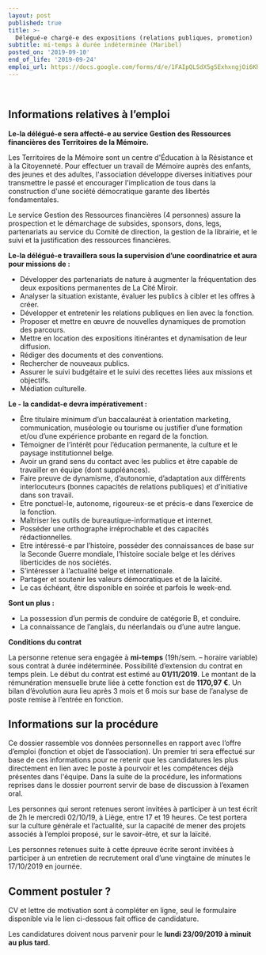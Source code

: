 ```yaml
---
layout: post
published: true
title: >-
  Délégué-e chargé-e des expositions (relations publiques, promotion)
subtitle: mi-temps à durée indéterminée (Maribel)
posted_on: '2019-09-10'
end_of_life: '2019-09-24'
emploi_url: https://docs.google.com/forms/d/e/1FAIpQLSdX5gSExhxngjOi6Khm6bupRkWjgwdtKCycBSQRKy5GGr82AQ/viewform
---
```


<p>&nbsp;</p>

## Informations relatives à l’emploi

**Le-la délégué-e sera affecté-e au service Gestion des Ressources financières des Territoires de la Mémoire.**

Les Territoires de la Mémoire sont un centre d'Éducation à la Résistance et à la Citoyenneté. Pour effectuer un travail de Mémoire auprès des enfants, des jeunes et des adultes, l'association développe diverses initiatives pour transmettre le passé et encourager l'implication de tous dans la construction d'une société démocratique garante des libertés fondamentales.

Le service Gestion des Ressources financières (4 personnes) assure la prospection et le démarchage de subsides, sponsors, dons, legs, partenariats au service du Comité de direction, la gestion de la librairie, et le suivi et la justification des ressources financières. 

**Le-la délégué-e travaillera sous la supervision d’une coordinatrice et aura pour missions de :**

- Développer des partenariats de nature à augmenter la fréquentation des deux expositions permanentes de La Cité Miroir.
- Analyser la situation existante, évaluer les publics à cibler et les offres à créer.
- Développer et entretenir les relations publiques en lien avec la fonction.
- Proposer et mettre en œuvre de nouvelles dynamiques de promotion des parcours.
- Mettre en location des expositions itinérantes et dynamisation de leur diffusion.
- Rédiger des documents et des conventions.
- Rechercher de nouveaux publics.
- Assurer le suivi budgétaire et le suivi des recettes liées aux missions et objectifs.
- Médiation culturelle.

**Le - la candidat-e devra impérativement :**

- Être titulaire minimum d’un baccalauréat à orientation marketing, communication, muséologie ou tourisme ou justifier d’une formation et/ou d’une expérience probante en regard de la fonction. 
- Témoigner de l’intérêt pour l’éducation permanente, la culture et le paysage institutionnel belge. 
- Avoir un grand sens du contact avec les publics et être capable de travailler en équipe (dont suppléances).
- Faire preuve de dynamisme, d’autonomie, d’adaptation aux différents interlocuteurs (bonnes capacités de relations publiques) et d’initiative dans son travail.
- Etre ponctuel-le, autonome, rigoureux-se et précis-e dans l’exercice de la fonction. 
- Maîtriser les outils de bureautique-informatique et internet.
- Posséder une orthographe irréprochable et des capacités rédactionnelles. 
- Etre intéressé-e par l’histoire, posséder des connaissances de base sur la Seconde Guerre mondiale, l’histoire sociale belge et les dérives liberticides de nos sociétés.
- S’intéresser à l’actualité belge et internationale. 
- Partager et soutenir les valeurs démocratiques et de la laïcité. 
- Le cas échéant, être disponible en soirée et parfois le week-end.

**Sont un plus :**

- La possession d’un permis de conduire de catégorie B, et conduire.
- La connaissance de l’anglais, du néerlandais ou d’une autre langue. 

**Conditions du contrat**

La personne retenue sera engagée à **mi-temps** (19h/sem. – horaire variable) sous contrat à durée indéterminée. Possibilité d’extension du contrat en temps plein. 
Le début du contrat est estimé au **01/11/2019**. 
Le montant de la rémunération mensuelle brute liée à cette fonction est de **1170,97 €**.
Un bilan d’évolution aura lieu après 3 mois et 6 mois sur base de l’analyse de poste remise à l’entrée en fonction.

## Informations sur la procédure

Ce dossier rassemble vos données personnelles en rapport avec l’offre d’emploi (fonction et objet de l’association). Un premier tri sera effectué sur base de ces informations pour ne retenir que les candidatures les plus directement en lien avec le poste à pourvoir et les compétences déjà présentes dans l'équipe. Dans la suite de la procédure, les informations reprises dans le dossier pourront servir de base de discussion à l’examen oral.

Les personnes qui seront retenues seront invitées à participer à un test écrit de 2h le mercredi 02/10/19, à Liège, entre 17 et 19 heures. Ce test portera sur la culture générale et l’actualité, sur la capacité de mener des projets associés à l’emploi proposé, sur le savoir-être, et sur la laïcité.

Les personnes retenues suite à cette épreuve écrite seront invitées à participer à un entretien de recrutement oral d’une vingtaine de minutes le 17/10/2019 en journée.

## Comment postuler ?

CV et lettre de motivation sont à compléter en ligne, seul le formulaire disponible via le lien ci-dessous fait office de candidature.

Les candidatures doivent nous parvenir pour le **lundi 23/09/2019 à minuit au plus tard**.
